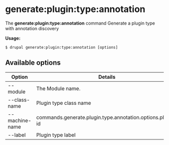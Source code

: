 # generate:plugin:type:annotation
The **generate:plugin:type:annotation** command Generate a plugin type with annotation discovery

**Usage:**
```
$ drupal generate:plugin:type:annotation [options] 
```

## Available options
Option | Details
-------|-------------
--module | The Module name.
--class-name | Plugin type class name
--machine-name | commands.generate.plugin.type.annotation.options.plugin-id
--label | Plugin type label


